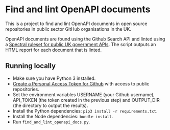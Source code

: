 # Find and lint OpenAPI documents

This is a project to find and lint OpenAPI documents in open source repositories in public sector GitHub organisations in the UK.  

OpenAPI documents are found using the Github Search API and linted using a [Spectral ruleset for public UK government APIs](https://github.com/co-cddo/api-standards-linting/tree/main/spectral-ruleset-govuk-public). The script outputs an HTML report for each document that is linted.

## Running locally
- Make sure you have Python 3 installed.
- [Create a Personal Access Token for Github](https://docs.github.com/en/authentication/keeping-your-account-and-data-secure/creating-a-personal-access-token) with access to public repositories.
- Set the environment variables USERNAME (your Github username), API_TOKEN (the token created in the previous step) and OUTPUT_DIR (the directory to output the results).
- Install the Python dependencies: `pip3 install -r requirements.txt`.
- Install the Node dependencies: `bundle install`.
- Run `find_and_lint_openapi_docs.py`.

